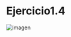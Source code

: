 # Ejercicio1.4
![imagen](https://github.com/carlitoswolf/Ejercicio1.4/assets/116768102/7718be64-f36d-480f-b5af-5292acc8d968)
